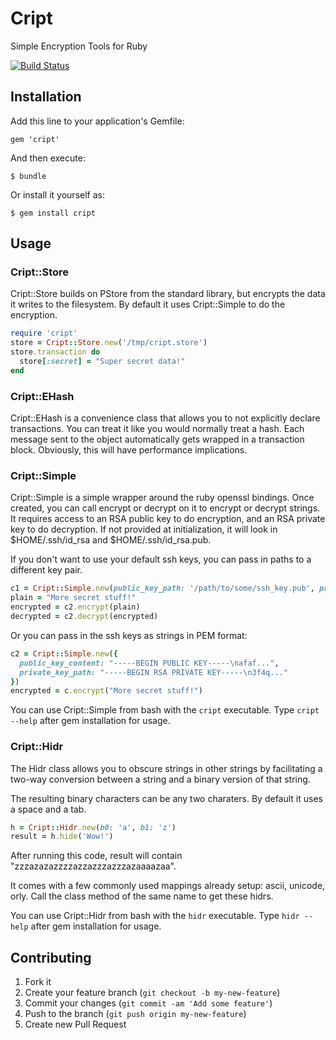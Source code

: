 # Cript

Simple Encryption Tools for Ruby

[![Build Status](https://travis-ci.org/atongen/cript.png)](https://travis-ci.org/atongen/cript)

## Installation

Add this line to your application's Gemfile:

    gem 'cript'

And then execute:

    $ bundle

Or install it yourself as:

    $ gem install cript

## Usage

### Cript::Store

Cript::Store builds on PStore from the standard library, but encrypts the data it writes
to the filesystem. By default it uses Cript::Simple to do the encryption.

```ruby
require 'cript'
store = Cript::Store.new('/tmp/cript.store')
store.transaction do
  store[:secret] = "Super secret data!"
end
```

### Cript::EHash

Cript::EHash is a convenience class that allows you to not explicitly declare transactions.
You can treat it like you would normally treat a hash.
Each message sent to the object automatically gets wrapped in a transaction block.
Obviously, this will have performance implications.

### Cript::Simple

Cript::Simple is a simple wrapper around the ruby openssl bindings.
Once created, you can call encrypt or decrypt on it to encrypt or decrypt strings.
It requires access to an RSA public key to do encryption, and an RSA private key to do decryption.
If not provided at initialization, it will look in $HOME/.ssh/id_rsa and $HOME/.ssh/id_rsa.pub.

If you don't want to use your default ssh keys, you can pass in paths to a different key pair.

```ruby
c1 = Cript::Simple.new(public_key_path: '/path/to/some/ssh_key.pub', private_key_path: '/path/to/some/ssh_key')
plain = "More secret stuff!"
encrypted = c2.encrypt(plain)
decrypted = c2.decrypt(encrypted)
```

Or you can pass in the ssh keys as strings in PEM format:

```ruby
c2 = Cript::Simple.new({
  public_key_content: "-----BEGIN PUBLIC KEY-----\nafaf...",
  private_key_path: "-----BEGIN RSA PRIVATE KEY-----\n3f4q..."
})
encrypted = c.encrypt("More secret stuff!")
```

You can use Cript::Simple from bash with the `cript` executable.
Type `cript --help` after gem installation for usage.

### Cript::Hidr

The Hidr class allows you to obscure strings in other strings by facilitating a two-way conversion
between a string and a binary version of that string.

The resulting binary characters can be any two charaters. By default it uses a space and a tab.

```ruby
h = Cript::Hidr.new(b0: 'a', b1: 'z')
result = h.hide('Wow!')
```

After running this code, result will contain "zzzazazazzzzazzazzzazzzazaaaazaa".

It comes with a few commonly used mappings already setup: ascii, unicode, orly.
Call the class method of the same name to get these hidrs.

You can use Cript::Hidr from bash with the `hidr` executable.
Type `hidr --help` after gem installation for usage.

## Contributing

1. Fork it
2. Create your feature branch (`git checkout -b my-new-feature`)
3. Commit your changes (`git commit -am 'Add some feature'`)
4. Push to the branch (`git push origin my-new-feature`)
5. Create new Pull Request
